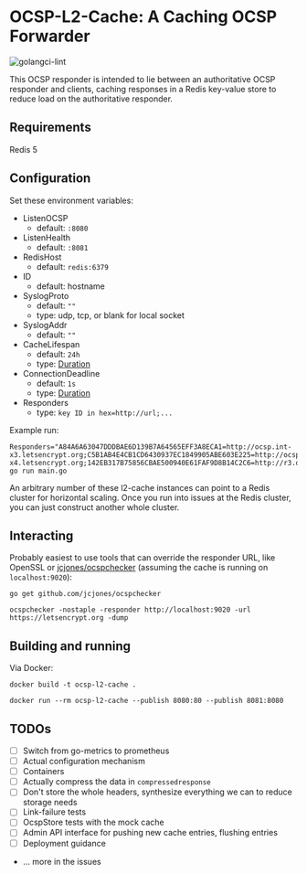 # OCSP-L2-Cache: A Caching OCSP Forwarder

![golangci-lint](https://github.com/jcjones/ocsp-l2-cache/workflows/golangci-lint/badge.svg)

This OCSP responder is intended to lie between an authoritative OCSP responder and clients, caching responses in a Redis key-value store to reduce load on the authoritative responder.

## Requirements

Redis 5

## Configuration

Set these environment variables:
* ListenOCSP
  - default: `:8080`
* ListenHealth
  - default: `:8081`
* RedisHost
  - default: `redis:6379`
* ID
  - default: hostname
* SyslogProto
  - default: `""`
  - type: udp, tcp, or blank for local socket
* SyslogAddr
  - default: `""`
* CacheLifespan
  - default: `24h`
  - type: [Duration](https://golang.org/pkg/time/#ParseDuration)
* ConnectionDeadline
  - default: `1s`
  - type: [Duration](https://golang.org/pkg/time/#ParseDuration)
* Responders
  - type: `key ID in hex=http://url;...`

Example run:

```
Responders="A84A6A63047DDDBAE6D139B7A64565EFF3A8ECA1=http://ocsp.int-x3.letsencrypt.org;C5B1AB4E4CB1CD6430937EC1849905ABE603E225=http://ocsp.int-x4.letsencrypt.org;142EB317B75856CBAE500940E61FAF9D8B14C2C6=http://r3.o.lencr.org;369D3EE0B140F6272C7CBF8D9D318AF654A64626=http://r4.o.lencr.org" go run main.go
```

An arbitrary number of these l2-cache instances can point to a Redis cluster for horizontal scaling. Once you run into issues at the Redis cluster, you can just construct another whole cluster.

## Interacting

Probably easiest to use tools that can override the responder URL, like OpenSSL or [jcjones/ocspchecker](https://github.com/jcjones/ocspchecker) (assuming the cache is running on `localhost:9020`):

```
go get github.com/jcjones/ocspchecker

ocspchecker -nostaple -responder http://localhost:9020 -url https://letsencrypt.org -dump
```

## Building and running

Via Docker:

```
docker build -t ocsp-l2-cache .

docker run --rm ocsp-l2-cache --publish 8080:80 --publish 8081:8080
```


## TODOs

- [ ] Switch from go-metrics to prometheus
- [ ] Actual configuration mechanism
- [ ] Containers
- [ ] Actually compress the data in `compressedresponse`
- [ ] Don't store the whole headers, synthesize everything we can to reduce storage needs
- [ ] Link-failure tests
- [ ] OcspStore tests with the mock cache
- [ ] Admin API interface for pushing new cache entries, flushing entries
- [ ] Deployment guidance
- ... more in the issues
